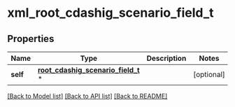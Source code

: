 # xml_root_cdashig_scenario_field_t

## Properties
Name | Type | Description | Notes
------------ | ------------- | ------------- | -------------
**self** | [**root_cdashig_scenario_field_t**](root_cdashig_scenario_field.md) \* |  | [optional] 

[[Back to Model list]](../README.md#documentation-for-models) [[Back to API list]](../README.md#documentation-for-api-endpoints) [[Back to README]](../README.md)


